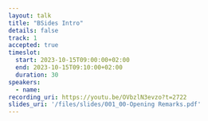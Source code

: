 ```yaml
---
layout: talk
title: "BSides Intro"
details: false
track: 1
accepted: true
timeslot:
  start: 2023-10-15T09:00:00+02:00
  end: 2023-10-15T09:10:00+02:00
  duration: 30
speakers: 
  - name: 
recording_uri: https://youtu.be/OVbzlN3evzo?t=2722
slides_uri: '/files/slides/001_00-Opening Remarks.pdf'
---
```


<!-- empty //-->
